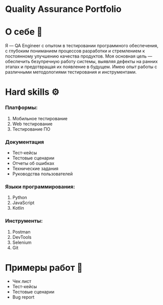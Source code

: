# Quality Assurance Portfolio

# О себе 👋
Я — QA Engineer с опытом в тестировании программного обеспечения, с глубоким пониманием процессов разработки и стремлением к постоянному улучшению качества продуктов. Моя основная цель — обеспечить безупречную работу системы, выявляя дефекты на ранних этапах и предотвращая их появление в будущем.
Имею опыт работы с различными методологиями тестирования и инструментами.

# Hard skills ⚙
### Платформы:
1. Мобильное тестирование
2. Web тестирование
3. Тестирование ПО
### Документация
* Тест-кейсы
* Тестовые сценарии
* Отчеты об ошибках
* Технические задания
* Руководства пользователей
### Языки программирования:
1. Python
2. JavaScript
3. Kotlin
### Инструменты:
1. Postman
2. DevTools
3. Selenium
4. Git

# Примеры работ 📃
* Чек лист
* Тест-кейсы
* Тестовые сценарии
* Bug report
